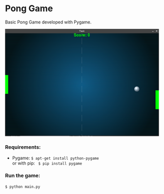 # Pong Game

Basic Pong Game developed with Pygame.

![Alt text](/Screenshot.png?raw=true "Pong Game")


### Requirements:
- Pygame: ```$ apt-get install python-pygame ```  
or with pip: ``` $ pip install pygame```

### Run the game:
``` $ python main.py ```

